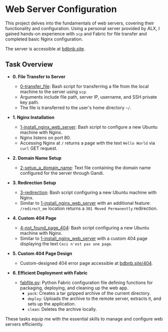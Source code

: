 # Web Server Configuration

This project delves into the fundamentals of web servers, covering their functionality and configuration. Using a personal server provided by ALX, I gained hands-on experience with `scp` and Fabric for file transfer and completed basic Nginx configuration.

The server is accessible at [bdbnb.site](http://bdbnb.site).

## Task Overview

* **0. File Transfer to Server**
  * [0-transfer_file](./0-transfer_file): Bash script for transferring a file from the local machine to the server using `scp`.
  * Arguments include file path, server IP, username, and SSH private key path.
  * The file is transferred to the user's home directory `~/`.

* **1. Nginx Installation**
  * [1-install_nginx_web_server](./1-install_nginx_web_server): Bash script to configure a new Ubuntu machine with Nginx.
  * Nginx listens on port 80.
  * Accessing Nginx at `/` returns a page with the text `Hello World` via `curl` GET request.

* **2. Domain Name Setup**
  * [2-setup_a_domain_name](./2-setup_a_domain_name): Text file containing the domain name configured for the server through Gandi.

* **3. Redirection Setup**
  * [3-redirection](./3-redirection): Bash script configuring a new Ubuntu machine with Nginx.
  * Similar to [1-install_nginx_web_server](./1-install_nginx_web_server) with an additional feature: `/redirect_me` location returns a `301 Moved Permanently` redirection.

* **4. Custom 404 Page**
  * [4-not_found_page_404](./4-not_found_page_404): Bash script configuring a new Ubuntu machine with Nginx.
  * Similar to [1-install_nginx_web_server](./1-install_nginx_web_server) with a custom 404 page displaying the text `Ceci n'est pas une page`.

* **5. Custom 404 Page Design**
  * Custom-designed 404 error page accessible at [bdbnb.site/404](http://bdbnb.site/404).

* **6. Efficient Deployment with Fabric**
  * [fabfile.py](./fabfile.py): Python Fabric configuration file defining functions for packaging, deploying, and cleaning up the web app.
    * `pack`: Creates a tar gzipped archive of the current directory.
    * `deploy`: Uploads the archive to the remote server, extracts it, and sets up the application.
    * `clean`: Deletes the archive locally.

These tasks equip me with the essential skills to manage and configure web servers efficiently.

